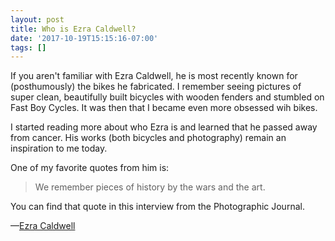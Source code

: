 ```yaml
---
layout: post
title: Who is Ezra Caldwell?
date: '2017-10-19T15:15:16-07:00'
tags: []
---
```


If you aren't familiar with Ezra Caldwell, he is most recently known for
(posthumously) the bikes he fabricated. I remember seeing pictures of super
clean, beautifully built bicycles with wooden fenders and stumbled on Fast Boy
Cycles. It was then that I became even more obsessed wih bikes.

I started reading more about who Ezra is and learned that he passed away from
cancer. His works (both bicycles and photography) remain an inspiration to me
today.

One of my favorite quotes from him is:

> We remember pieces of history by the wars and the art.

You can find that quote in this interview from the Photographic Journal.

—[Ezra Caldwell](http://thephotographicjournal.com/interviews/ezra-caldwell/##We+remember+pieces+of+history+by+the+wars+and+the+art.)
